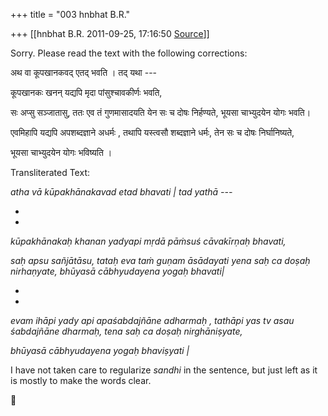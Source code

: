 +++
title = "003 hnbhat B.R."

+++
[[hnbhat B.R.	2011-09-25, 17:16:50 [Source](https://groups.google.com/g/bvparishat/c/rQYF-p50EG8)]]



Sorry. Please read the text with the following corrections:

  

अथ वा कूपखानकवद् एतद् भवति । तद् यथा ---

  

कूपखानकः खनन् यद्यपि मृदा पांसुश्चावकीर्णः भवति,

सः अप्सु सञ्जातासु, ततः एव तं गुणमासादयति येन सः च दोषः निर्हण्यते, भूयसा चाभ्युदयेन योगः भवति।

  

एवमिहापि यद्यपि अपशब्दज्ञाने अधर्मः , तथापि यस्त्वसौ शब्दज्ञाने धर्मः, तेन सः च दोषः निर्घानिष्यते,

भूयसा चाभ्युदयेन योगः भविष्यति ।

  

Transliterated Text:

  

*atha vā kūpakhānakavad etad bhavati \| tad yathā ---*

*  
*

*kūpakhānakaḥ khanan yadyapi mṛdā pāṁsuś cāvakīrṇaḥ bhavati,*

*saḥ apsu sañjātāsu, tataḥ eva taṁ guṇam āsādayati yena saḥ ca doṣaḥ nirhaṇyate, bhūyasā cābhyudayena yogaḥ bhavati\|*

*  
*

*evam ihāpi yady api apaśabdajñāne adharmaḥ , tathāpi yas tv asau śabdajñāne dharmaḥ, tena saḥ ca doṣaḥ nirghāniṣyate,*

*bhūyasā cābhyudayena yogaḥ bhaviṣyati \|*

  

I have not taken care to regularize *sandhi* in the sentence, but just left as it is mostly to make the words clear.



